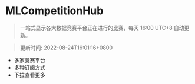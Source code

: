 # MLCompetitionHub

> 一站式显示各大数据竞赛平台正在进行的比赛，每天 16:00 UTC+8 自动更新。
  
> 更新时间: 2022-08-24T16:01:16+0800 

* 多家竞赛平台
* 多种订阅方式
* 下拉查看更多